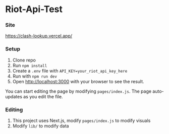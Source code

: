 # Riot-Api-Test

### Site
https://clash-lookup.vercel.app/

### Setup
1. Clone repo
1. Run `npm install`
1. Create a `.env` file with `API_KEY=your_riot_api_key_here`
1. Run with `npm run dev`
1. Open [http://localhost:3000](http://localhost:3000) with your browser to see the result.

You can start editing the page by modifying `pages/index.js`. The page auto-updates as you edit the file.

### Editing
1. This project uses Next.js, modify `pages/index.js` to modify visuals
1. Modify `lib/` to modify data
